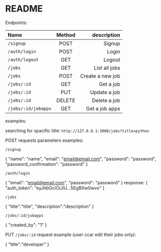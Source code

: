 # README


Endpoints: 

| Name | Method | description |
| :---         |     :---:      |          ---: |
| `/signup`   | POST    | Signup    |
| `/auth/login`     | POST       | Login      |
| `/auth/logout`     | GET       | Logout      |
| `/jobs`     | GET       | List all jobs      |
| `/jobs`     | POST       | Create a new job      |
| `/jobs/:id`     | GET       | Get a job      |
| `/jobs/:id`     | PUT       | Update a job      |
| `/jobs/:id`     | DELETE       | Delete a job      |
| `/jobs/:id/jobapps`     | GET       | Get a job apps      |



examples:

searching for spacific title:
`http://127.0.0.1:3000/jobs?title=python`


POST requests parameters examples:

`/signup`

{
	"name": "name",
	"email": "email@email.com",
	"password": "password",
	"password_confirmation": "password"
}

`/auth/login`

{
	"email": "email@email.com",
	"password": "password"
}
response:
{
"auth_token": "eyJhbGciOiJIU...5EgBXw0wvo"
}



`/jobs`

{
"title":"title",
"description":"description"
}



`/jobs/:id/jobapps`

{
"created_by": "1"
}



PUT `/jobs/:id` request example (user ccar edit their jobs only):

{
"title":"developer"
}


